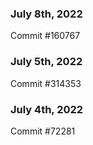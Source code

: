 ### July 8th, 2022

Commit #160767

### July 5th, 2022

Commit #314353


### July 4th, 2022

Commit #72281
